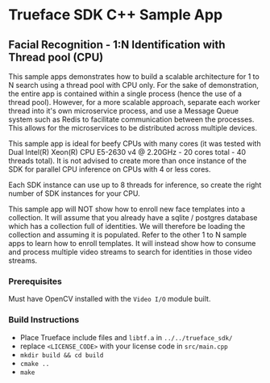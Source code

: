 # Trueface SDK C++ Sample App
## Facial Recognition - 1:N Identification with Thread pool (CPU)
This sample apps demonstrates how to build a scalable architecture for 1 to N search using a thread pool with CPU only.
For the sake of demonstration, the entire app is contained within a single process (hence the use of a thread pool).
However, for a more scalable approach, separate each worker thread into it's own microservice process, and use a Message Queue system
such as Redis to facilitate communication between the processes. This allows for the microservices to be distributed across multiple devices.

This sample app is ideal for beefy CPUs with many cores (it was tested with Dual Intel(R) Xeon(R) CPU E5-2630 v4 @ 2.20GHz - 20 cores total - 40 threads total).
It is not advised to create more than once instance of the SDK for parallel CPU inference on CPUs with 4 or less cores.

Each SDK instance can use up to 8 threads for inference, so create the right number of SDK instances for your CPU.

This sample app will NOT show how to enroll new face templates into a collection. It will assume that you already have a sqlite / postgres 
database which has a collection full of identities. We will therefore be loading the collection and assuming it is populated.
Refer to the other 1 to N sample apps to learn how to enroll templates.
It will instead show how to consume and process multiple video streams to search for identities in those video streams.

### Prerequisites
Must have OpenCV installed with the `Video I/O` module built. 

### Build Instructions
* Place Trueface include files and `libtf.a` in `../../trueface_sdk/`
* replace `<LICENSE_CODE>` with your license code in `src/main.cpp`
* `mkdir build && cd build`
* `cmake ..`
* `make`

